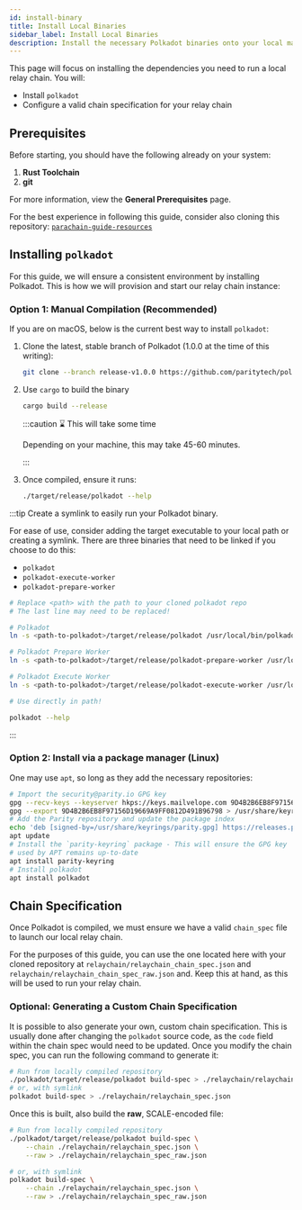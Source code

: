 ```yaml
---
id: install-binary
title: Install Local Binaries
sidebar_label: Install Local Binaries
description: Install the necessary Polkadot binaries onto your local machine.
---
```


This page will focus on installing the dependencies you need to run a local relay chain. You will:

- Install `polkadot`
- Configure a valid chain specification for your relay chain

## Prerequisites

Before starting, you should have the following already on your system:

1. **Rust Toolchain**
2. **git**

For more information, view the **General Prerequisites** page.

For the best experience in following this guide, consider also cloning this repository:
[`parachain-guide-resources`](https://github.com/CrackTheCode016/parachain-guide-resources)

## Installing `polkadot`

For this guide, we will ensure a consistent environment by installing Polkadot. This is how we will
provision and start our relay chain instance:

### Option 1: Manual Compilation (Recommended)

If you are on macOS, below is the current best way to install `polkadot`:

1. Clone the latest, stable branch of Polkadot (1.0.0 at the time of this writing):

   ```bash
   git clone --branch release-v1.0.0 https://github.com/paritytech/polkadot.git
   ```

2. Use `cargo` to build the binary

   ```bash
   cargo build --release
   ```

   :::caution ⌛ This will take some time

   Depending on your machine, this may take 45-60 minutes.

   :::

3. Once compiled, ensure it runs:

   ```bash
   ./target/release/polkadot --help
   ```

:::tip Create a symlink to easily run your Polkadot binary.

For ease of use, consider adding the target executable to your local path or creating a symlink.
There are three binaries that need to be linked if you choose to do this:

- `polkadot`
- `polkadot-execute-worker`
- `polkadot-prepare-worker`

```bash
# Replace <path> with the path to your cloned polkadot repo
# The last line may need to be replaced!

# Polkadot
ln -s <path-to-polkadot>/target/release/polkadot /usr/local/bin/polkadot

# Polkadot Prepare Worker
ln -s <path-to-polkadot>/target/release/polkadot-prepare-worker /usr/local/bin/polkadot-prepare-worker

# Polkadot Execute Worker
ln -s <path-to-polkadot>/target/release/polkadot-execute-worker /usr/local/bin/polkadot-execute-worker

# Use directly in path!

polkadot --help
```

:::

### Option 2: Install via a package manager (Linux)

One may use `apt`, so long as they add the necessary repositories:

```bash
# Import the security@parity.io GPG key
gpg --recv-keys --keyserver hkps://keys.mailvelope.com 9D4B2B6EB8F97156D19669A9FF0812D491B96798
gpg --export 9D4B2B6EB8F97156D19669A9FF0812D491B96798 > /usr/share/keyrings/parity.gpg
# Add the Parity repository and update the package index
echo 'deb [signed-by=/usr/share/keyrings/parity.gpg] https://releases.parity.io/deb release main' > /etc/apt/sources.list.d/parity.list
apt update
# Install the `parity-keyring` package - This will ensure the GPG key
# used by APT remains up-to-date
apt install parity-keyring
# Install polkadot
apt install polkadot
```

## Chain Specification

Once Polkadot is compiled, we must ensure we have a valid `chain_spec` file to launch our local
relay chain.

For the purposes of this guide, you can use the one located here with your cloned repository at
`relaychain/relaychain_chain_spec.json` and `relaychain/relaychain_chain_spec_raw.json` and. Keep
this at hand, as this will be used to run your relay chain.

### Optional: Generating a Custom Chain Specification

It is possible to also generate your own, custom chain specification. This is usually done after
changing the `polkadot` source code, as the `code` field within the chain spec would need to be
updated. Once you modify the chain spec, you can run the following command to generate it:

```bash
# Run from locally compiled repository
./polkadot/target/release/polkadot build-spec > ./relaychain/relaychain_spec.json
# or, with symlink
polkadot build-spec > ./relaychain/relaychain_spec.json
```

Once this is built, also build the **raw**, SCALE-encoded file:

```bash
# Run from locally compiled repository
./polkadot/target/release/polkadot build-spec \
    --chain ./relaychain/relaychain_spec.json \
    --raw > ./relaychain/relaychain_spec_raw.json

# or, with symlink
polkadot build-spec \
    --chain ./relaychain/relaychain_spec.json \
    --raw > ./relaychain/relaychain_spec_raw.json
```
